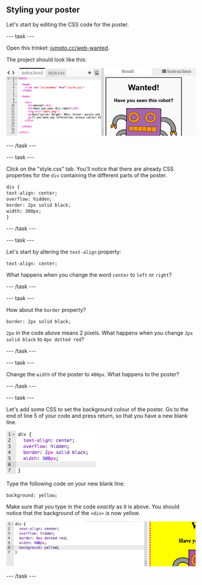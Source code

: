 ## Styling your poster

Let's start by editing the CSS code for the poster.

--- task ---

Open this trinket: <a target="_blank" href="http://jumpto.cc/web-wanted" target="_blank">jumpto.cc/web-wanted</a>. 

 The project should look like this:
 
 ![screenshot](images/wanted-starter.png)

--- /task ---

--- task ---

Click on the "style.css" tab. You'll notice that there are already CSS properties for the `div` containing the different parts of the poster.

 ```
 div {
 text-align: center;
 overflow: hidden;
 border: 2px solid black;
 width: 300px;
 }  
 ```

--- /task ---

--- task ---

Let's start by altering the `text-align` property:

 ```
 text-align: center;
 ```
 
 What happens when you change the word `center` to `left` or `right`?

--- /task ---

--- task ---

How about the `border` property?

 ```
 border: 2px solid black;
 ```

 `2px` in the code above means 2 pixels. What happens when you change `2px solid black` to `4px dotted red`?

--- /task ---

--- task ---

Change the `width` of the poster to `400px`. What happens to the poster?

--- /task ---

--- task ---

Let's add some CSS to set the background colour of the poster. Go to the end of line 5 of your code and press return, so that you have a new blank line.

 ![screenshot](images/wanted-newline.png)

 Type the following code on your new blank line:

 ```
 background: yellow;
 ```

 Make sure that you type in the code _exactly_ as it is above. You should notice that the background of the `<div>` is now yellow.

 ![screenshot](images/wanted-background.png)

--- /task ---
